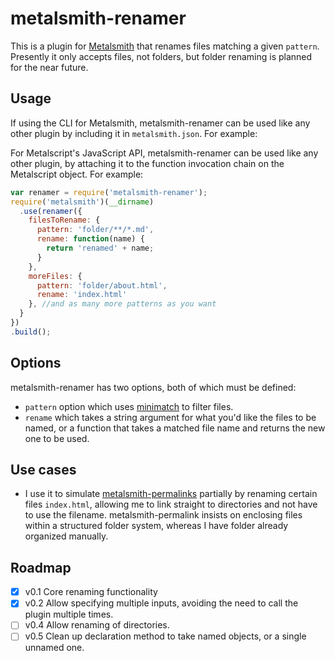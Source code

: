 # metalsmith-renamer

This is a plugin for [Metalsmith](http://www.metalsmith.io) that renames files matching a given `pattern`.
Presently it only accepts files, not folders, but folder renaming is planned for the near future.

##  Usage

If using the CLI for Metalsmith, metalsmith-renamer can be used like any other plugin by including it in `metalsmith.json`. For example:

For Metalscript's JavaScript API, metalsmith-renamer can be used like any other plugin, by attaching it to the function invocation chain on the Metalscript object.  For example:

```js
var renamer = require('metalsmith-renamer');
require('metalsmith')(__dirname)
  .use(renamer({
    filesToRename: {
      pattern: 'folder/**/*.md',
      rename: function(name) {
        return 'renamed' + name;
      }
    },
    moreFiles: {
      pattern: 'folder/about.html',
      rename: 'index.html'
    }, //and as many more patterns as you want
  }
})
.build();
```

## Options

metalsmith-renamer has two options, both of which must be defined:
- `pattern` option which uses [minimatch](https://github.com/isaacs/minimatch) to filter files.
- `rename` which takes a string argument for what you'd like the files to be named, or a function that takes a matched file name and returns the new one to be used.

## Use cases
- I use it to simulate [metalsmith-permalinks](https://github.com/segmentio/metalsmith-permalinks) partially by renaming certain files `index.html`, allowing me to link straight to directories and not have to use the filename. metalsmith-permalink insists on enclosing files within a structured folder system, whereas I have folder already organized manually.
<!-- - Use it to rename folder names for preprocessor stylesheets, allowing you to keep a Stylus/SCSS/Less folder in your `src` folder, and then rename it to `css` in production build. -->



## Roadmap
- [x] v0.1 Core renaming functionality
- [x] v0.2 Allow specifying multiple inputs, avoiding the need to call the plugin multiple times.
- [ ] v0.4 Allow renaming of directories.
- [ ] v0.5 Clean up declaration method to take named objects, or a single unnamed one.
